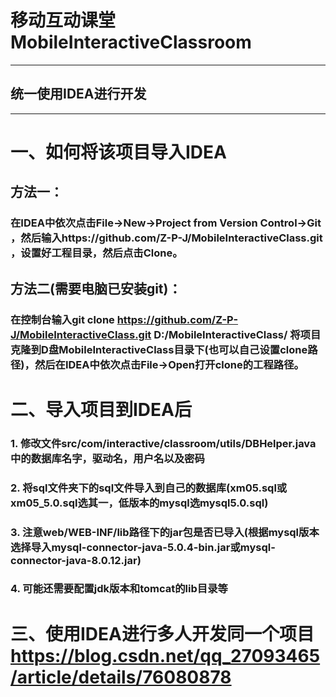 # 移动互动课堂MobileInteractiveClassroom

----------------------------------
## 统一使用IDEA进行开发
----------------------------------

# 一、如何将该项目导入IDEA
## 方法一：
### 在IDEA中依次点击File->New->Project from Version Control->Git ，然后输入https://github.com/Z-P-J/MobileInteractiveClass.git ，设置好工程目录，然后点击Clone。

## 方法二(需要电脑已安装git)：
### 在控制台输入git clone https://github.com/Z-P-J/MobileInteractiveClass.git D:/MobileInteractiveClass/ 将项目克隆到D盘MobileInteractiveClass目录下(也可以自己设置clone路径)，然后在IDEA中依次点击File->Open打开clone的工程路径。

# 二、导入项目到IDEA后
### 1. 修改文件src/com/interactive/classroom/utils/DBHelper.java中的数据库名字，驱动名，用户名以及密码
### 2. 将sql文件夹下的sql文件导入到自己的数据库(xm05.sql或xm05_5.0.sql选其一，低版本的mysql选mysql5.0.sql)
### 3. 注意web/WEB-INF/lib路径下的jar包是否已导入(根据mysql版本选择导入mysql-connector-java-5.0.4-bin.jar或mysql-connector-java-8.0.12.jar)
### 4. 可能还需要配置jdk版本和tomcat的lib目录等

# 三、使用IDEA进行多人开发同一个项目 https://blog.csdn.net/qq_27093465/article/details/76080878